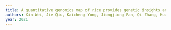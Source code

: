 ```yaml
---
title: A quantitative genomics map of rice provides genetic insights and guides breeding
authors: Xin Wei, Jie Qiu, Kaicheng Yong, Jiongjiong Fan, Qi Zhang, Hua Hua, Jie Liu, Qin Wang, Kenneth M. Olsen, Bin Han, Xuehui Huang
year: 2021
---
```


